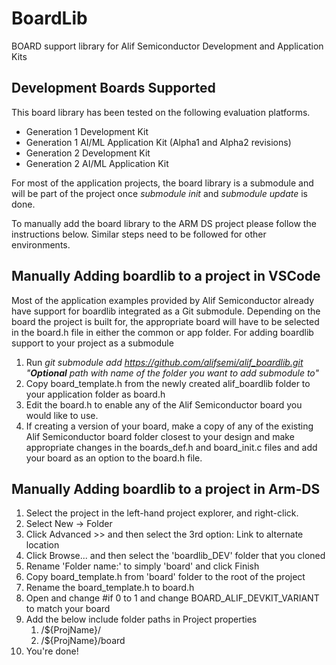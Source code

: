 # BoardLib

BOARD support library for Alif Semiconductor Development and Application Kits

## Development Boards Supported

This board library has been tested on the following evaluation platforms.
- Generation 1 Development Kit
- Generation 1 AI/ML Application Kit (Alpha1 and Alpha2 revisions)
- Generation 2 Development Kit
- Generation 2 AI/ML Application Kit

For most of the application projects, the board library is a submodule and will be part of the project once *submodule init* and *submodule update* is done.

To manually add the board library to the ARM DS project please follow the instructions below. Similar steps need to be followed for other environments.

## Manually Adding boardlib to a project in VSCode
Most of the application examples provided by Alif Semiconductor already have support for boardlib integrated as a Git submodule. Depending on the board the 
project is built for, the appropriate board will have to be selected in the board.h file in either the common or app folder.
For adding boardlib support to your project as a submodule
1. Run *git submodule add https://github.com/alifsemi/alif_boardlib.git "**Optional** path with name of the folder you want to add submodule to"*
2. Copy board_template.h from the newly created alif_boardlib folder to your application folder as board.h
3. Edit the board.h to enable any of the Alif Semiconductor board you would like to use.
4. If creating a version of your board, make a copy of any of the existing Alif Semiconductor board folder closest to your design and make appropriate changes in the boards_def.h and board_init.c files and add your board as an option to the board.h file.


## Manually Adding boardlib to a project in Arm-DS

1. Select the project in the left-hand project explorer, and right-click.
2. Select New -> Folder
3. Click Advanced >> and then select the 3rd option: Link to alternate location
4. Click Browse... and then select the 'boardlib_DEV' folder that you cloned
5. Rename 'Folder name:' to simply 'board' and click Finish
6. Copy board_template.h from 'board' folder to the root of the project
7. Rename the board_template.h to board.h
8. Open and change #if 0 to 1 and change BOARD_ALIF_DEVKIT_VARIANT to match your board
9. Add the below include folder paths in Project properties
    1. /${ProjName}/
    2. /${ProjName}/board
10. You're done!
